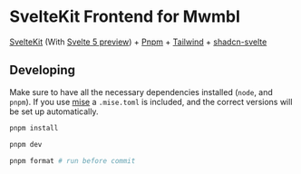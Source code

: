 # SvelteKit Frontend for Mwmbl

[SvelteKit](https://kit.svelte.dev/) (With [Svelte 5 preview](https://svelte-5-preview.vercel.app/)) + [Pnpm](https://pnpm.io/) + [Tailwind](https://tailwindcss.com/) + [shadcn-svelte](https://shadcn-svelte.com/)

## Developing

Make sure to have all the necessary dependencies installed (`node`, and `pnpm`). If you use [mise](https://mise.jdx.dev/) a `.mise.toml` is included, and the correct versions will be set up automatically.

```bash
pnpm install

pnpm dev

pnpm format # run before commit
```

